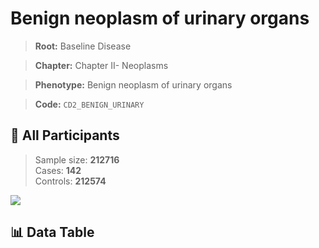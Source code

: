 # Benign neoplasm of urinary organs

> **Root:** Baseline Disease  

> **Chapter:** Chapter II- Neoplasms  

> **Phenotype:** Benign neoplasm of urinary organs  

> **Code:** `CD2_BENIGN_URINARY`

## 🧪 All Participants  
> Sample size: **212716**  
> Cases: **142**  
> Controls: **212574**
<img src="/Sensitive/Figures/ALL/Incidence/CD2_BENIGN_URINARY.png"/>

## 📊 Data Table
<CsvTableMRF src="/Sensitive/Data/ALL/Incidence/COX_CD2_BENIGN_URINARY.csv"/>

